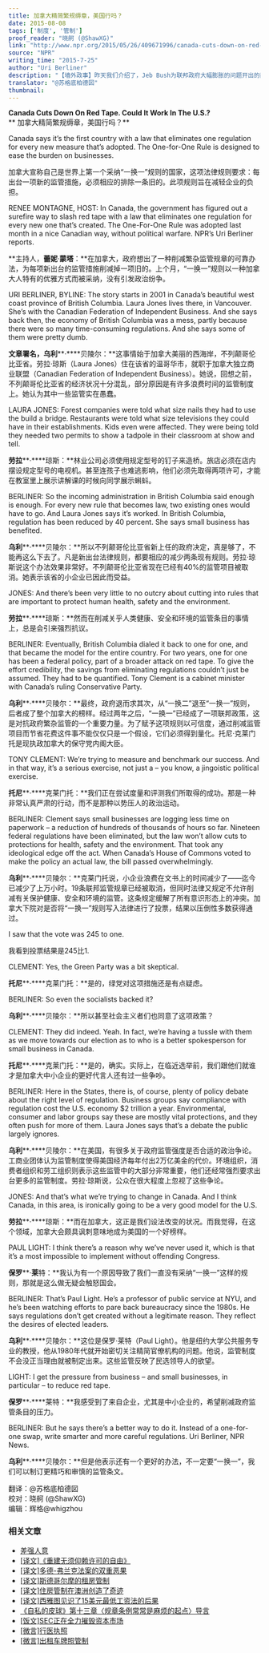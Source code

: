 ```yaml
---
title: 加拿大精简繁规缛章，美国行吗？
date: 2015-08-08
tags: ['制度', '管制']
proof_reader: "晓舸 (@ShawXG)"
link: "http://www.npr.org/2015/05/26/409671996/canada-cuts-down-on-red-tape-could-it-work-in-the-u-s"
source: "NPR"
writing_time: "2015-7-25"
author: "Uri Berliner"
description: "【墙外政事】昨天我们介绍了，Jeb Bush为联邦政府大幅膨胀的问题开出的药方是“三出一进”原则，这招可能是跟加拿大人学的，不列颠哥伦比亚省几年前对管制法规实施了“二出一进”规则，不久前加拿大联邦政府也起而效仿，采纳了减弱版的“一进一出”规则。"
translator: "@苏格底柏德図"
thumbnail:
---
```


**Canada Cuts Down On Red Tape. Could It Work In The U.S.?**  
** 加拿大精简繁规缛章，美国行吗？**

Canada says it’s the first country with a law that eliminates one regulation for every new measure that’s adopted. The One-for-One Rule is designed to ease the burden on businesses.

加拿大宣称自己是世界上第一个采纳“一换一”规则的国家，这项法律规则要求：每出台一项新的监管措施，必须相应的排除一条旧的。此项规则旨在减轻企业的负担。

RENEE MONTAGNE, HOST: In Canada, the government has figured out a surefire way to slash red tape with a law that eliminates one regulation for every new one that’s created. The One-For-One Rule was adopted last month in a nice Canadian way, without political warfare. NPR’s Uri Berliner reports.

**主持人，****蕾妮****·****蒙塔****：**在加拿大，政府想出了一种削减繁杂监管规章的可靠办法，为每项新出台的监管措施削减掉一项旧的。上个月，“一换一”规则以一种加拿大人特有的优雅方式而被采纳，没有引发政治纷争。

URI BERLINER, BYLINE: The story starts in 2001 in Canada’s beautiful west coast province of British Columbia. Laura Jones lives there, in Vancouver. She’s with the Canadian Federation of Independent Business. And she says back then, the economy of British Columbia was a mess, partly because there were so many time-consuming regulations. And she says some of them were pretty dumb.

**文章署名，乌利****·****贝陵尔：**这事情始于加拿大美丽的西海岸，不列颠哥伦比亚省。劳拉·琼斯（Laura Jones）住在该省的温哥华市，就职于加拿大独立商业联盟（Canadian Federation of Independent Business）。她说，回想之前，不列颠哥伦比亚省的经济状况十分混乱，部分原因是有许多浪费时间的监管制度上。她认为其中一些监管实在愚蠢。

LAURA JONES: Forest companies were told what size nails they had to use the build a bridge. Restaurants were told what size televisions they could have in their establishments. Kids even were affected. They were being told they needed two permits to show a tadpole in their classroom at show and tell.

**劳拉****·****琼斯：**林业公司必须使用规定型号的钉子来造桥。旅店必须在店内摆设规定型号的电视机。甚至连孩子也难逃影响，他们必须先取得两项许可，才能在教室里上展示讲解课的时候向同学展示蝌蚪。

BERLINER: So the incoming administration in British Columbia said enough is enough. For every new rule that becomes law, two existing ones would have to go. And Laura Jones says it’s worked. In British Columbia, regulation has been reduced by 40 percent. She says small business has benefited.

**乌利****·****贝陵尔：**所以不列颠哥伦比亚省新上任的政府决定，真是够了，不能再这么下去了。凡是新出台法律规则，都要相应的减少两条现有规则。劳拉·琼斯说这个办法效果非常好。不列颠哥伦比亚省现在已经有40%的监管项目被取消。她表示该省的小企业已因此而受益。

JONES: And there’s been very little to no outcry about cutting into rules that are important to protect human health, safety and the environment.

**劳拉****·****琼斯：**然而在削减关乎人类健康、安全和环境的监管条目的事情上，总是会引来强烈抗议。

BERLINER: Eventually, British Columbia dialed it back to one for one, and that became the model for the entire country. For two years, one for one has been a federal policy, part of a broader attack on red tape. To give the effort credibility, the savings from eliminating regulations couldn’t just be assumed. They had to be quantified. Tony Clement is a cabinet minister with Canada’s ruling Conservative Party.

**乌利****·****贝陵尔：**最终，政府退而求其次，从“一换二”退至“一换一”规则，后者成了整个加拿大的榜样。经过两年之后，“一换一”已经成了一项联邦政策，这是对抗政府繁杂监管的一个重要力量。为了赋予这项规则以可信度，通过削减监管项目而节省花费这件事不能仅仅只是一个假设，它们必须得到量化。托尼·克莱门托是现执政加拿大的保守党内阁大臣。

TONY CLEMENT: We’re trying to measure and benchmark our success. And in that way, it’s a serious exercise, not just a – you know, a jingoistic political exercise.

**托尼****·****克莱门托：**我们正在尝试度量和评测我们所取得的成功。那是一种非常认真严肃的行动，而不是那种以势压人的政治运动。

BERLINER: Clement says small businesses are logging less time on paperwork – a reduction of hundreds of thousands of hours so far. Nineteen federal regulations have been eliminated, but the law won’t allow cuts to protections for health, safety and the environment. That took any ideological edge off the act. When Canada’s House of Commons voted to make the policy an actual law, the bill passed overwhelmingly.

**乌利****·****贝陵尔：**克莱门托说，小企业浪费在文书上的时间减少了——迄今已减少了上万小时。19条联邦监管规章已经被取消，但同时法律又规定不允许削减有关保护健康、安全和环境的监管。这条规定缓解了所有意识形态上的冲突。加拿大下院对是否将“一换一”规则写入法律进行了投票，结果以压倒性多数获得通过。

I saw that the vote was 245 to one.

我看到投票结果是245比1.

CLEMENT: Yes, the Green Party was a bit skeptical.

**托尼****·****克莱门托：**是的，绿党对这项措施还是有点疑虑。

BERLINER: So even the socialists backed it?

**乌利****·****贝陵尔：**所以甚至社会主义者们也同意了这项政策？

CLEMENT: They did indeed. Yeah. In fact, we’re having a tussle with them as we move towards our election as to who is a better spokesperson for small business in Canada.

**托尼****·****克莱门托：**是的，确实。实际上，在临近选举前，我们跟他们就谁才是加拿大中小企业的更好代言人还有过一些争吵。

BERLINER: Here in the States, there is, of course, plenty of policy debate about the right level of regulation. Business groups say compliance with regulation cost the U.S. economy $2 trillion a year. Environmental, consumer and labor groups say these are mostly vital protections, and they often push for more of them. Laura Jones says that’s a debate the public largely ignores.

**乌利****·****贝陵尔：**在美国，有很多关于政府监管强度是否合适的政治争论。工商业团体认为监管制度使得美国经济每年付出2万亿美金的代价。环境组织，消费者组织和劳工组织则表示这些监管中的大部分非常重要，他们还经常强烈要求出台更多的监管制度。劳拉·琼斯说，公众在很大程度上忽视了这些争论。

JONES: And that’s what we’re trying to change in Canada. And I think Canada, in this area, is ironically going to be a very good model for the U.S.

**劳拉****·****琼斯：**而在加拿大，这正是我们设法改变的状况。而我觉得，在这个领域，加拿大会颇具讽刺意味地成为美国的一个好榜样。

PAUL LIGHT: I think there’s a reason why we’ve never used it, which is that it’s a most impossible to implement without offending Congress.

**保罗****·****莱****特：**我认为有一个原因导致了我们一直没有采纳“一换一”这样的规则，那就是这么做无疑会触怒国会。

BERLINER: That’s Paul Light. He’s a professor of public service at NYU, and he’s been watching efforts to pare back bureaucracy since the 1980s. He says regulations don’t get created without a legitimate reason. They reflect the desires of elected leaders.

**乌利****·****贝陵尔：**这位是保罗·莱特（Paul Light）。他是纽约大学公共服务专业的教授，他从1980年代就开始密切关注精简官僚机构的问题。他说，监管制度不会没正当理由就被制定出来。这些监管反映了民选领导人的欲望。

LIGHT: I get the pressure from business – and small businesses, in particular – to reduce red tape.

**保罗****·****莱特：**我感受到了来自企业，尤其是中小企业的，希望削减政府监管条目的压力。

BERLINER: But he says there’s a better way to do it. Instead of a one-for-one swap, write smarter and more careful regulations. Uri Berliner, NPR News.

**乌利****·****贝陵尔：**但是他表示还有一个更好的办法，不一定要“一换一”，我们可以制订更精巧和审慎的监管条文。


翻译：@苏格底柏德図  
校对：晓舸 (@ShawXG)  
编辑：辉格@whigzhou


### 相关文章

* [差强人意](https://headsalon.org/archives/7129.html "差强人意")
* [[译文]《重建无须仰赖许可的自由》](https://headsalon.org/archives/6290.html "[译文]《重建无须仰赖许可的自由》")
* [[译文]多德-弗兰克法案的双重恶果](https://headsalon.org/archives/5807.html "[译文]多德-弗兰克法案的双重恶果")
* [[译文]斯德哥尔摩的租房管制](https://headsalon.org/archives/5805.html "[译文]斯德哥尔摩的租房管制")
* [[译文]住房管制在澳洲创造了奇迹](https://headsalon.org/archives/5772.html "[译文]住房管制在澳洲创造了奇迹")
* [[译文]西雅图见识了15美元最低工资法的后果](https://headsalon.org/archives/5714.html "[译文]西雅图见识了15美元最低工资法的后果")
* [《自私的皮球》第十三章〈规章条例常常是麻烦的起点〉导言](https://headsalon.org/archives/5101.html "《自私的皮球》第十三章〈规章条例常常是麻烦的起点〉导言")
* [[饭文]SEC正在全力摧毁资本市场](https://headsalon.org/archives/4279.html "[饭文]SEC正在全力摧毁资本市场")
* [[微言]行医执照](https://headsalon.org/archives/4497.html "[微言]行医执照")
* [[微言]出租车牌照管制](https://headsalon.org/archives/4189.html "[微言]出租车牌照管制")
